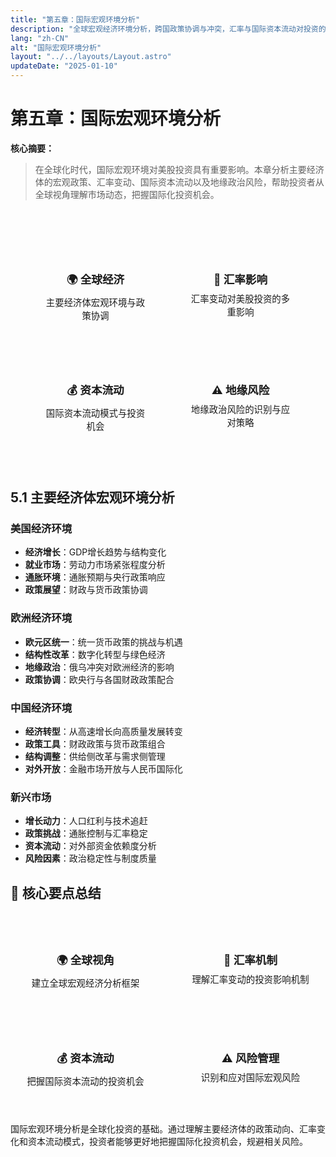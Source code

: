```yaml
---
title: "第五章：国际宏观环境分析"
description: "全球宏观经济环境分析，跨国政策协调与冲突，汇率与国际资本流动对投资的影响"
lang: "zh-CN"
alt: "国际宏观环境分析"
layout: "../../layouts/Layout.astro"
updateDate: "2025-01-10"
---
```


# 第五章：国际宏观环境分析

**核心摘要：**
> 
> 在全球化时代，国际宏观环境对美股投资具有重要影响。本章分析主要经济体的宏观政策、汇率变动、国际资本流动以及地缘政治风险，帮助投资者从全球视角理解市场动态，把握国际化投资机会。

<div class="chapter-overview">
<div class="overview-grid">
<div class="overview-item">
<h4>🌍 全球经济</h4>
<p>主要经济体宏观环境与政策协调</p>
</div>
<div class="overview-item">
<h4>💱 汇率影响</h4>
<p>汇率变动对美股投资的多重影响</p>
</div>
<div class="overview-item">
<h4>💰 资本流动</h4>
<p>国际资本流动模式与投资机会</p>
</div>
<div class="overview-item">
<h4>⚠️ 地缘风险</h4>
<p>地缘政治风险的识别与应对策略</p>
</div>
</div>
</div>

## 5.1 主要经济体宏观环境分析

### 美国经济环境
- **经济增长**：GDP增长趋势与结构变化
- **就业市场**：劳动力市场紧张程度分析
- **通胀环境**：通胀预期与央行政策响应
- **政策展望**：财政与货币政策协调

### 欧洲经济环境
- **欧元区统一**：统一货币政策的挑战与机遇
- **结构性改革**：数字化转型与绿色经济
- **地缘政治**：俄乌冲突对欧洲经济的影响
- **政策协调**：欧央行与各国财政政策配合

### 中国经济环境
- **经济转型**：从高速增长向高质量发展转变
- **政策工具**：财政政策与货币政策组合
- **结构调整**：供给侧改革与需求侧管理
- **对外开放**：金融市场开放与人民币国际化

### 新兴市场
- **增长动力**：人口红利与技术追赶
- **政策挑战**：通胀控制与汇率稳定
- **资本流动**：对外部资金依赖度分析
- **风险因素**：政治稳定性与制度质量

## 💎 核心要点总结

<div class="key-points">
<div class="key-point">
<h4>🌍 全球视角</h4>
<p>建立全球宏观经济分析框架</p>
</div>
<div class="key-point">
<h4>💱 汇率机制</h4>
<p>理解汇率变动的投资影响机制</p>
</div>
<div class="key-point">
<h4>💰 资本流动</h4>
<p>把握国际资本流动的投资机会</p>
</div>
<div class="key-point">
<h4>⚠️ 风险管理</h4>
<p>识别和应对国际宏观风险</p>
</div>
</div>

国际宏观环境分析是全球化投资的基础。通过理解主要经济体的政策动向、汇率变化和资本流动模式，投资者能够更好地把握国际化投资机会，规避相关风险。

<style>
.chapter-overview {
    background: var(--card-bg);
    border: 1px solid var(--border-color);
    border-radius: 12px;
    padding: 2rem;
    margin: 2rem 0;
}

.overview-grid {
    display: grid;
    grid-template-columns: repeat(auto-fit, minmax(200px, 1fr));
    gap: 1.5rem;
}

.overview-item {
    background: var(--bg-primary);
    border: 1px solid var(--border-color);
    border-radius: 8px;
    padding: 1.5rem;
    text-align: center;
    transition: all 0.3s ease;
}

.overview-item:hover {
    transform: translateY(-2px);
    box-shadow: 0 4px 12px rgba(0,0,0,0.1);
}

.overview-item h4 {
    color: var(--primary-color);
    margin-bottom: 0.5rem;
    font-size: 1.1rem;
}

.overview-item p {
    color: var(--text-secondary);
    margin: 0;
    font-size: 0.9rem;
}

.key-points {
    display: grid;
    grid-template-columns: repeat(auto-fit, minmax(200px, 1fr));
    gap: 1.5rem;
    margin: 2rem 0;
}

.key-point {
    background: var(--card-bg);
    border: 1px solid var(--border-color);
    border-radius: 8px;
    padding: 1.5rem;
    text-align: center;
}

.key-point h4 {
    color: var(--primary-color);
    margin-bottom: 0.5rem;
    font-size: 1.1rem;
}

.key-point p {
    color: var(--text-secondary);
    margin: 0;
    font-size: 0.9rem;
}

@media (max-width: 768px) {
    .overview-grid,
    .key-points {
        grid-template-columns: 1fr;
    }
}
</style> 
 
 
 